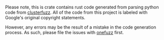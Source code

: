 Please note, this is crate contains rust code generated from parsing python
code from [clusterfuzz](https://github.com/google/clusterfuzz). All of the
code from this project is labeled with Google's original copyright
statements.

However, any errors may be the result of a mistake in the code generation
process. As such, please file the issues with
[onefuzz](https://github.com/microsoft/onefuzz) first.